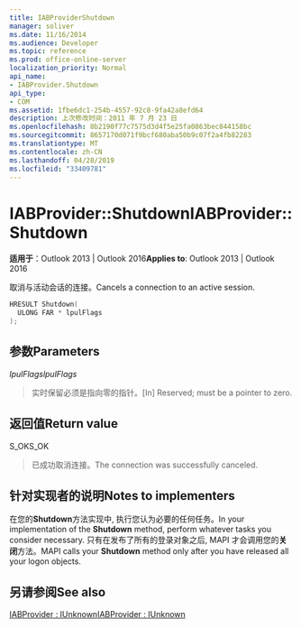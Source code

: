```yaml
---
title: IABProviderShutdown
manager: soliver
ms.date: 11/16/2014
ms.audience: Developer
ms.topic: reference
ms.prod: office-online-server
localization_priority: Normal
api_name:
- IABProvider.Shutdown
api_type:
- COM
ms.assetid: 1fbe6dc1-254b-4557-92c8-9fa42a8efd64
description: 上次修改时间：2011 年 7 月 23 日
ms.openlocfilehash: 8b2190f77c7575d3d4f5e25fa0863bec844158bc
ms.sourcegitcommit: 8657170d071f9bcf680aba50b9c07f2a4fb82283
ms.translationtype: MT
ms.contentlocale: zh-CN
ms.lasthandoff: 04/28/2019
ms.locfileid: "33409781"
---
```

# <a name="iabprovidershutdown"></a><span data-ttu-id="d906c-103">IABProvider::Shutdown</span><span class="sxs-lookup"><span data-stu-id="d906c-103">IABProvider::Shutdown</span></span>

  
  
<span data-ttu-id="d906c-104">**适用于**：Outlook 2013 | Outlook 2016</span><span class="sxs-lookup"><span data-stu-id="d906c-104">**Applies to**: Outlook 2013 | Outlook 2016</span></span> 
  
<span data-ttu-id="d906c-105">取消与活动会话的连接。</span><span class="sxs-lookup"><span data-stu-id="d906c-105">Cancels a connection to an active session.</span></span>
  
```cpp
HRESULT Shutdown(
  ULONG FAR * lpulFlags
);
```

## <a name="parameters"></a><span data-ttu-id="d906c-106">参数</span><span class="sxs-lookup"><span data-stu-id="d906c-106">Parameters</span></span>

 <span data-ttu-id="d906c-107">_lpulFlags_</span><span class="sxs-lookup"><span data-stu-id="d906c-107">_lpulFlags_</span></span>
  
> <span data-ttu-id="d906c-108">实时保留必须是指向零的指针。</span><span class="sxs-lookup"><span data-stu-id="d906c-108">[In] Reserved; must be a pointer to zero.</span></span>
    
## <a name="return-value"></a><span data-ttu-id="d906c-109">返回值</span><span class="sxs-lookup"><span data-stu-id="d906c-109">Return value</span></span>

<span data-ttu-id="d906c-110">S_OK</span><span class="sxs-lookup"><span data-stu-id="d906c-110">S_OK</span></span> 
  
> <span data-ttu-id="d906c-111">已成功取消连接。</span><span class="sxs-lookup"><span data-stu-id="d906c-111">The connection was successfully canceled.</span></span>
    
## <a name="notes-to-implementers"></a><span data-ttu-id="d906c-112">针对实现者的说明</span><span class="sxs-lookup"><span data-stu-id="d906c-112">Notes to implementers</span></span>

<span data-ttu-id="d906c-113">在您的**Shutdown**方法实现中, 执行您认为必要的任何任务。</span><span class="sxs-lookup"><span data-stu-id="d906c-113">In your implementation of the **Shutdown** method, perform whatever tasks you consider necessary.</span></span> <span data-ttu-id="d906c-114">只有在发布了所有的登录对象之后, MAPI 才会调用您的**关闭**方法。</span><span class="sxs-lookup"><span data-stu-id="d906c-114">MAPI calls your **Shutdown** method only after you have released all your logon objects.</span></span> 
  
## <a name="see-also"></a><span data-ttu-id="d906c-115">另请参阅</span><span class="sxs-lookup"><span data-stu-id="d906c-115">See also</span></span>



[<span data-ttu-id="d906c-116">IABProvider : IUnknown</span><span class="sxs-lookup"><span data-stu-id="d906c-116">IABProvider : IUnknown</span></span>](iabprovideriunknown.md)

